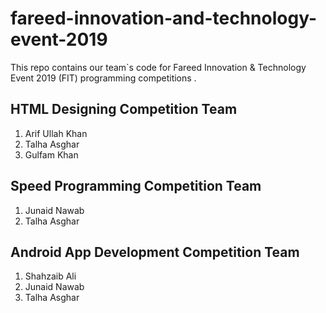 # fareed-innovation-and-technology-event-2019
This repo contains our team`s code for Fareed Innovation &amp; Technology Event 2019 (FIT) programming competitions .

## HTML Designing Competition Team
1. Arif Ullah Khan
3. Talha Asghar
4. Gulfam Khan


## Speed Programming Competition Team
1. Junaid Nawab
2. Talha Asghar


## Android App Development Competition Team
1. Shahzaib Ali
2. Junaid Nawab
3. Talha Asghar
